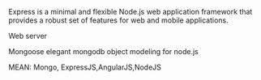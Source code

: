 

Express is a minimal and flexible Node.js web application framework that provides a robust set of features for web and mobile applications.

Web server

Mongoose
elegant mongodb object modeling for node.js

MEAN: Mongo, ExpressJS,AngularJS,NodeJS
